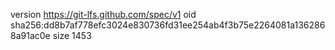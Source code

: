 version https://git-lfs.github.com/spec/v1
oid sha256:dd8b7af778efc3024e830736fd31ee254ab4f3b75e2264081a1362868a91ac0e
size 1453

